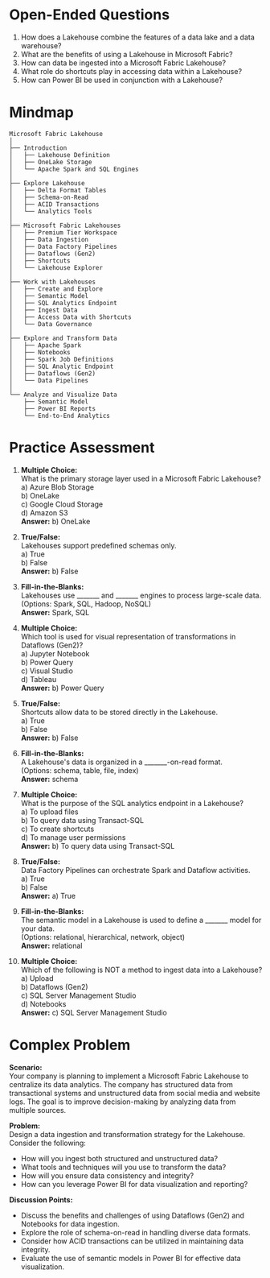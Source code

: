 # Open-Ended Questions

1. How does a Lakehouse combine the features of a data lake and a data warehouse?
2. What are the benefits of using a Lakehouse in Microsoft Fabric?
3. How can data be ingested into a Microsoft Fabric Lakehouse?
4. What role do shortcuts play in accessing data within a Lakehouse?
5. How can Power BI be used in conjunction with a Lakehouse?

# Mindmap

```
Microsoft Fabric Lakehouse
│
├── Introduction
│   ├── Lakehouse Definition
│   ├── OneLake Storage
│   └── Apache Spark and SQL Engines
│
├── Explore Lakehouse
│   ├── Delta Format Tables
│   ├── Schema-on-Read
│   ├── ACID Transactions
│   └── Analytics Tools
│
├── Microsoft Fabric Lakehouses
│   ├── Premium Tier Workspace
│   ├── Data Ingestion
│   ├── Data Factory Pipelines
│   ├── Dataflows (Gen2)
│   ├── Shortcuts
│   └── Lakehouse Explorer
│
├── Work with Lakehouses
│   ├── Create and Explore
│   ├── Semantic Model
│   ├── SQL Analytics Endpoint
│   ├── Ingest Data
│   ├── Access Data with Shortcuts
│   └── Data Governance
│
├── Explore and Transform Data
│   ├── Apache Spark
│   ├── Notebooks
│   ├── Spark Job Definitions
│   ├── SQL Analytic Endpoint
│   ├── Dataflows (Gen2)
│   └── Data Pipelines
│
└── Analyze and Visualize Data
    ├── Semantic Model
    ├── Power BI Reports
    └── End-to-End Analytics
```

# Practice Assessment

1. **Multiple Choice:**  
   What is the primary storage layer used in a Microsoft Fabric Lakehouse?  
   a) Azure Blob Storage  
   b) OneLake  
   c) Google Cloud Storage  
   d) Amazon S3  
   **Answer:** b) OneLake

2. **True/False:**  
   Lakehouses support predefined schemas only.  
   a) True  
   b) False  
   **Answer:** b) False

3. **Fill-in-the-Blanks:**  
   Lakehouses use _______ and _______ engines to process large-scale data.  
   (Options: Spark, SQL, Hadoop, NoSQL)  
   **Answer:** Spark, SQL

4. **Multiple Choice:**  
   Which tool is used for visual representation of transformations in Dataflows (Gen2)?  
   a) Jupyter Notebook  
   b) Power Query  
   c) Visual Studio  
   d) Tableau  
   **Answer:** b) Power Query

5. **True/False:**  
   Shortcuts allow data to be stored directly in the Lakehouse.  
   a) True  
   b) False  
   **Answer:** b) False

6. **Fill-in-the-Blanks:**  
   A Lakehouse's data is organized in a _______-on-read format.  
   (Options: schema, table, file, index)  
   **Answer:** schema

7. **Multiple Choice:**  
   What is the purpose of the SQL analytics endpoint in a Lakehouse?  
   a) To upload files  
   b) To query data using Transact-SQL  
   c) To create shortcuts  
   d) To manage user permissions  
   **Answer:** b) To query data using Transact-SQL

8. **True/False:**  
   Data Factory Pipelines can orchestrate Spark and Dataflow activities.  
   a) True  
   b) False  
   **Answer:** a) True

9. **Fill-in-the-Blanks:**  
   The semantic model in a Lakehouse is used to define a _______ model for your data.  
   (Options: relational, hierarchical, network, object)  
   **Answer:** relational

10. **Multiple Choice:**  
    Which of the following is NOT a method to ingest data into a Lakehouse?  
    a) Upload  
    b) Dataflows (Gen2)  
    c) SQL Server Management Studio  
    d) Notebooks  
    **Answer:** c) SQL Server Management Studio

# Complex Problem

**Scenario:**  
Your company is planning to implement a Microsoft Fabric Lakehouse to centralize its data analytics. The company has structured data from transactional systems and unstructured data from social media and website logs. The goal is to improve decision-making by analyzing data from multiple sources.

**Problem:**  
Design a data ingestion and transformation strategy for the Lakehouse. Consider the following:

- How will you ingest both structured and unstructured data?
- What tools and techniques will you use to transform the data?
- How will you ensure data consistency and integrity?
- How can you leverage Power BI for data visualization and reporting?

**Discussion Points:**

- Discuss the benefits and challenges of using Dataflows (Gen2) and Notebooks for data ingestion.
- Explore the role of schema-on-read in handling diverse data formats.
- Consider how ACID transactions can be utilized in maintaining data integrity.
- Evaluate the use of semantic models in Power BI for effective data visualization.